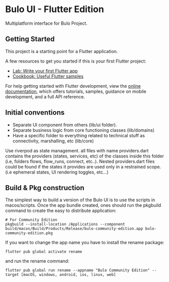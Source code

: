 # Bulo UI - Flutter Edition

Multiplatform interface for Bulo Project.

## Getting Started

This project is a starting point for a Flutter application.

A few resources to get you started if this is your first Flutter project:

- [Lab: Write your first Flutter app](https://docs.flutter.dev/get-started/codelab)
- [Cookbook: Useful Flutter samples](https://docs.flutter.dev/cookbook)

For help getting started with Flutter development, view the
[online documentation](https://docs.flutter.dev/), which offers tutorials,
samples, guidance on mobile development, and a full API reference.


## Initial conventions

- Separate UI component from others (lib/ui folder). 
- Separate business logic from core functioning classes (lib/domains)
- Have a specific folder to everything related to technical stuff as connectivity, marshalling, etc (lib/core)

Use riverpod as state management. all files with name providers.dart contains the providers (states, services, etc) of the classes inside this folder (i.e, folders flows, flow_runs, connect, etc..).
Nested providers.dart files could be found if the states it provides are used only in a restrained scope. (i.e ephemeral states, UI rendering toggles, etc...)


## Build & Pkg construction  

The simplest way to build a version of the Bulo UI is to use the scripts in macos/scripts.
Once the app bundle created, ones should run the pkgbuild command to create the easy to distribute application:
```shell
# For Community Edition
pkgbuild --install-location /Applications --component build/macos/Build/Products/Release/bulo-community-edition.app bulo-community-edition.pkg
```

If you want to change the app name you have to install the rename package:
```shell
flutter pub global activate rename  
```
and run the rename command:
```shell
flutter pub global run rename --appname "Bulo Community Edition" --target [macOS, windows, android, ios, linux, web]
```

[//]: # (TODO: Next is to add this rename thing in the scripts.)
[//]: # (Also should use this as variable and pass it to the different command as the .app will have this name too.)
